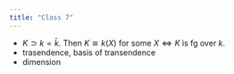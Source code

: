 ```yaml
---
title: "Class 7"
---
```


- $K\supset k=\bar{k}$. Then $K\cong k(X)$ for some $X\iff K$ is fg over $k$.
- trasendence, basis of transendence
- dimension